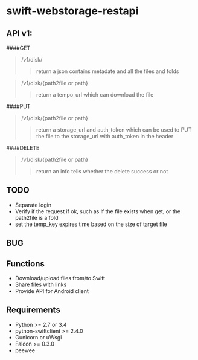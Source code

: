 swift-webstorage-restapi
================

API v1:
---------------
####GET

> /v1/disk/
>> return a json contains metadate and all the files and folds

> /v1/disk/{path2file or path}
>> return a tempo_url which can download the file

####PUT

> /v1/disk/{path2file or path}
>> return a storage_url and auth_token which can be used to PUT the file to the storage_url with auth_token in the header

####DELETE
> /v1/disk/{path2file or path}
>> return an info tells whether the delete success or not






TODO
---------------
- Separate login
- Verify if the request if ok, such as if the file exists when get,
	or the path2file is a fold
- set the temp_key expires time based on the size of target file


BUG
---------------


Functions
---------------
- Download/upload files from/to Swift
- Share files with links
- Provide API for Android client

Requirements
---------------
- Python >= 2.7 or 3.4
- python-swiftclient >= 2.4.0
- Gunicorn or uWsgi
- Falcon >= 0.3.0
- peewee
